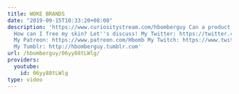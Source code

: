 ```yaml
---
title: WOKE BRANDS
date: "2019-09-15T10:33:20+08:00"
description: 'https://www.curiositystream.com/hbomberguy Can a product be truly progressive?
  How can I free my skin? Let''s discuss! My Twitter: https://twitter.com/hbomberguy
  My Patreon: https://www.patreon.com/Hbomb My Twitch: https://www.twitch.tv/hbomberguy/
  My Tumblr: http://hbomberguy.tumblr.com'
url: /hbomberguy/06yy88tLWlg/
providers:
  youtube:
    id: 06yy88tLWlg
type: video
---
```

